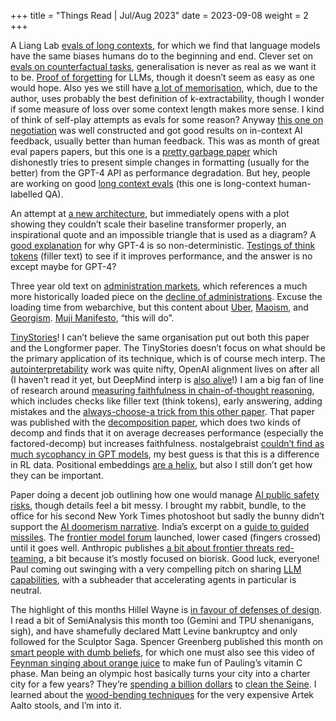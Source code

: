 +++
title = "Things Read | Jul/Aug 2023"
date = 2023-09-08
weight = 2
+++

A Liang Lab [evals of long contexts](https://arxiv.org/pdf/2307.03172.pdf), for which we find that language models have the same biases humans do to the beginning and end. Clever set on [evals on counterfactual tasks](https://arxiv.org/pdf/2307.02477.pdf), generalisation is never as real as we want it to be. [Proof of forgetting](https://arxiv.org/pdf/2207.00099.pdf) for LLMs, though it doesn’t seem as easy as one would hope. Also yes we still have [a lot of memorisation](https://arxiv.org/pdf/2202.07646.pdf), which, due to the author, uses probably the best definition of k-extractability, though I wonder if some measure of loss over some context length makes more sense. I kind of think of self-play attempts as evals for some reason? Anyway [this one on negotiation](https://arxiv.org/pdf/2305.10142.pdf) was well constructed and got good results on in-context AI feedback, usually better than human feedback. This was as month of great eval papers papers, but this one is a [pretty garbage paper](https://arxiv.org/pdf/2307.09009.pdf) which dishonestly tries to present simple changes in formatting (usually for the better) from the GPT-4 API as performance degradation. But hey, people are working on good [long context evals](https://arxiv.org/pdf/2307.11088.pdf) (this one is long-context human-labelled QA). 

An attempt at [a new architecture](https://arxiv.org/pdf/2307.08621.pdf), but immediately opens with a plot showing they couldn’t scale their baseline transformer properly, an inspirational quote and an impossible triangle that is used as a diagram? A [good explanation](https://152334h.github.io/blog/non-determinism-in-gpt-4/#are-you-really-sure-it-isnt-hardware) for why GPT-4 is so non-deterministic. [Testings of think tokens](https://www.lesswrong.com/posts/oSZ2xTxEMZh9f3Yaz/llms-are-mostly-not-helped-by-filler-tokens) (filler text) to see if it improves performance, and the answer is no except maybe for GPT-4? 

Three year old text on [administration markets](https://gravitylobby.club/administrationmarkets.html), which references a much more historically loaded piece on the [decline of administrations](https://www.the-american-interest.com/2018/08/13/the-decline-of-american-public-administration/). Excuse the loading time from webarchive, but this content about [Uber](https://web.archive.org/web/20220810162706im_/https://pbs.twimg.com/media/FZw7vytXgAA_SYC?format=jpg&name=medium), [Maoism](https://web.archive.org/web/20220810162706im_/https://pbs.twimg.com/media/FZw7vy1WYAICi25?format=jpg&name=medium), and [Georgism](https://web.archive.org/web/20220810162706im_/https://pbs.twimg.com/media/FZw7vyqXoAEP6Fq?format=jpg&name=medium). [Muji Manifesto](https://www.muji.com/us/feature/whatismuji/), “this will do”. 

[TinyStories](https://arxiv.org/pdf/2305.07759.pdf)! I can’t believe the same organisation put out both this paper and the Longformer paper. The TinyStories doesn’t focus on what should be the primary application of its technique, which is of course mech interp. The [autointerpretability](https://openaipublic.blob.core.windows.net/neuron-explainer/paper/index.html#sec-intro) work was quite nifty, OpenAI alignment lives on after all (I haven’t read it yet, but DeepMind interp is [also alive](https://arxiv.org/pdf/2307.09458.pdf)!) I am a big fan of line of research around [measuring faithfulness in chain-of-thought reasoning](https://www-files.anthropic.com/production/files/measuring-faithfulness-in-chain-of-thought-reasoning.pdf), which includes checks like filler text (think tokens), early answering, adding mistakes and the [always-choose-a trick from this other paper](https://arxiv.org/pdf/2305.04388.pdf). That paper was published with the [decomposition paper](https://www-files.anthropic.com/production/files/question-decomposition-improves-the-faithfulness-of-model-generated-reasoning.pdf), which does two kinds of decomp and finds that it on average decreases performance (especially the factored-decomp) but increases faithfulness. nostalgebraist [couldn’t find as much sycophancy in GPT models](https://www.lesswrong.com/posts/3ou8DayvDXxufkjHD/openai-api-base-models-are-not-sycophantic-at-any-size), my best guess is that this is a difference in RL data. Positional embeddings [are a helix](https://www.lesswrong.com/posts/qvWP3aBDBaqXvPNhS/gpt-2-s-positional-embedding-matrix-is-a-helix), but also I still don’t get how they can be important. 

Paper doing a decent job outlining how one would manage [AI public safety risks](https://arxiv.org/pdf/2307.03718.pdf), though details feel a bit messy. I brought my rabbit, bundle, to the office for his second New York Times photoshoot but sadly the bunny didn’t support the [AI doomerism narrative](https://www.nytimes.com/2023/07/11/technology/anthropic-ai-claude-chatbot.html?partner=slack&smid=sl-share). India’s excerpt on a [guide to guided missiles](https://www.drdo.gov.in/sites/default/files/monographs-documents/35-guided-missiles.pdf). The [frontier model forum](https://openai.com/blog/frontier-model-forum) launched, lower cased (fingers crossed) until it goes well. Anthropic publishes [a bit about frontier threats red-teaming](https://www.anthropic.com/index/frontier-threats-red-teaming-for-ai-safety), a bit because it’s mostly focused on biorisk. Good luck, everyone! Paul coming out swinging with a very compelling pitch on sharing [LLM capabilities](https://www.lesswrong.com/posts/fRSj2W4Fjje8rQWm9/thoughts-on-sharing-information-about-language-model#Context), with a subheader that accelerating agents in particular is neutral. 

The highlight of this months Hillel Wayne is [in favour of defenses of design](https://buttondown.email/hillelwayne/archive/more-software-projects-need-defenses-of-design/). I read a bit of SemiAnalysis this month too (Gemini and TPU shenanigans, sigh), and have shamefully declared Matt Levine bankruptcy and only followed for the Sculptor Saga. Spencer Greenberg published this month on [smart people with dumb beliefs](https://www.spencergreenberg.com/2023/07/false-beliefs-held-by-intellectual-giants/), for which one must also see this video of [Feynman singing about orange juice](https://www.youtube.com/watch?v=HKTSaezB4p8&ab_channel=sdfhsfh) to make fun of Pauling’s vitamin C phase. Man being an olympic host basically turns your city into a charter city for a few years? They’re [spending a billion dollars](https://time.com/6261729/seine-clean-up-paris-olympics-2024/) to [clean the Seine](https://www.countryandtownhouse.com/culture/river-seine-clean-up-paris/). I learned about the [wood-bending techniques](https://www.wallpaper.com/design/celebrating-eighty-years-of-artek-wood-bending-technique) for the very expensive Artek Aalto stools, and I’m into it.
